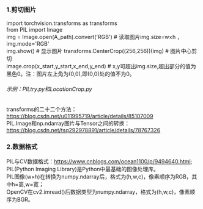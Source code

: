 ### 1.剪切图片
import torchvision.transforms as transforms  
from PIL import Image  
img = Image.open(A_path).convert('RGB')  # 读取图片img.size=w×h ，img.mode='RGB'  
img.show()  # 显示图片
transforms.CenterCrop((256,256))(img)  # 图片中心剪切  
image.crop(x_start,y_start,x_end,y_end)  # x,y可超出img.size,超出部分的值为黑色0。注：图片左上角为(0,0),即(0,0)处的值不为0。  
###### 示例：PILtry.py和LocationCrop.py  
transforms的二十二个方法：https://blog.csdn.net/u011995719/article/details/85107009  
PIL.Image和np.ndarray图片与Tensor之间的转换：https://blog.csdn.net/tsq292978891/article/details/78767326  
### 2.数据格式
PIL与CV数据格式：https://www.cnblogs.com/ocean1100/p/9494640.html;   
PIL(Python Imaging Library)是Python中最基础的图像处理库。    
PIL图像(w×h)在转换为numpy.ndarray后，格式为(h,w,c)，像素顺序为RGB，其中h=高,w=宽；  
OpenCV在cv2.imread()后数据类型为numpy.ndarray，格式为(h,w,c)，像素顺序为BGR。  
